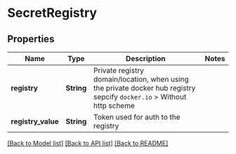 # SecretRegistry

## Properties

Name | Type | Description | Notes
------------ | ------------- | ------------- | -------------
**registry** | **String** | Private registry domain/location, when using the private docker hub registry sepcify `docker.io` > Without http scheme  | 
**registry_value** | **String** | Token used for auth to the registry | 

[[Back to Model list]](../README.md#documentation-for-models) [[Back to API list]](../README.md#documentation-for-api-endpoints) [[Back to README]](../README.md)


